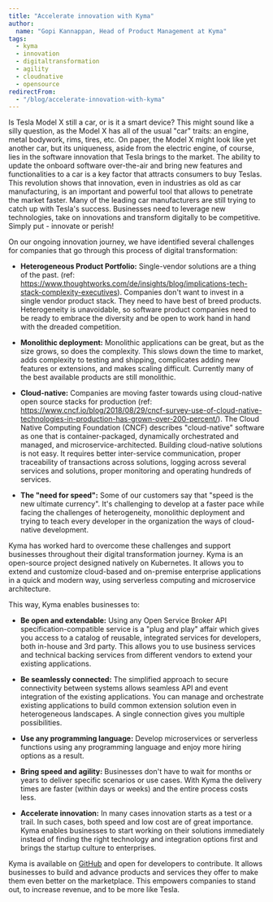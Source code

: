 ```yaml
---
title: "Accelerate innovation with Kyma"
author:
  name: "Gopi Kannappan, Head of Product Management at Kyma"
tags: 
  - kyma
  - innovation
  - digitaltransformation
  - agility
  - cloudnative
  - opensource
redirectFrom:
  - "/blog/accelerate-innovation-with-kyma"
---
```


Is Tesla Model X still a car, or is it a smart device? This might sound like a silly question, as the Model X has all of the usual "car" traits: an engine, metal bodywork, rims, tires, etc. On paper, the Model X might look like yet another car, but its uniqueness, aside from the electric engine, of course, lies in the software innovation that Tesla brings to the market. The ability to update the onboard software over-the-air and bring new features and functionalities to a car is a key factor that attracts consumers to buy Teslas. This revolution shows that innovation, even in industries as old as car manufacturing, is an important and powerful tool that allows to penetrate the market faster. Many of the leading car manufacturers are still trying to catch up with Tesla's success. Businesses need to leverage new technologies, take on innovations and transform digitally to be competitive. Simply put - innovate or perish!

<!-- overview -->

On our ongoing innovation journey, we have identified several challenges for companies that go through this process of digital transformation:

- **Heterogeneous Product Portfolio:** Single-vendor solutions are a thing of the past. (ref: https://www.thoughtworks.com/de/insights/blog/implications-tech-stack-complexity-executives). Companies don't want to invest in a single vendor product stack. They need to have best of breed products. Heterogeneity is unavoidable, so software product companies need to be ready to embrace the diversity and be open to work hand in hand with the dreaded competition.

- **Monolithic deployment:** Monolithic applications can be great, but as the size grows, so does the complexity. This slows down the time to market, adds complexity to testing and shipping, complicates adding new features or extensions, and makes scaling difficult. Currently many of the best available products are still monolithic.

- **Cloud-native:** Companies are moving faster towards using cloud-native open source stacks for production (ref: https://www.cncf.io/blog/2018/08/29/cncf-survey-use-of-cloud-native-technologies-in-production-has-grown-over-200-percent/). The Cloud Native Computing Foundation (CNCF) describes "cloud-native" software as one that is container-packaged, dynamically orchestrated and managed, and microservice-architected. Building cloud-native solutions is not easy. It requires better inter-service communication, proper traceability of transactions across solutions, logging across several services and solutions, proper monitoring and operating hundreds of services.

- **The "need for speed":** Some of our customers say that "speed is the new ultimate currency". It's challenging to develop at a faster pace while facing the challenges of heterogeneity, monolithic deployment and trying to teach every developer in the organization the ways of cloud-native development.

Kyma has worked hard to overcome these challenges and support businesses throughout their digital transformation journey. Kyma is an open-source project designed natively on Kubernetes. It allows you to extend and customize cloud-based and on-premise enterprise applications in a quick and modern way, using serverless computing and microservice architecture.

This way, Kyma enables businesses to:

- **Be open and extendable:** Using any Open Service Broker API specification-compatible service is a "plug and play" affair which gives you access to a catalog of reusable, integrated services for developers, both in-house and 3rd party. This allows you to use business services and technical backing services from different vendors to extend your existing applications.

- **Be seamlessly connected:** The simplified approach to secure connectivity between systems allows seamless API and event integration of the existing applications. You can manage and orchestrate existing applications to build common extension solution even in heterogeneous landscapes. A single connection gives you multiple possibilities.

- **Use any programming language:** Develop microservices or serverless functions using any programming language and enjoy more hiring options as a result.

- **Bring speed and agility:** Businesses don't have to wait for months or years to deliver specific scenarios or use cases. With Kyma the delivery times are faster (within days or weeks) and the entire process costs less.

- **Accelerate innovation:** In many cases innovation starts as a test or a trail. In such cases, both speed and low cost are of great importance. Kyma enables businesses to start working on their solutions immediately instead of finding the right technology and integration options first and brings the startup culture to enterprises.

Kyma is available on [GitHub](https://github.com/kyma-project) and open for developers to contribute. It allows businesses to build and advance products and services they offer to make them even better on the marketplace. This empowers companies to stand out, to increase revenue, and to be more like Tesla.

